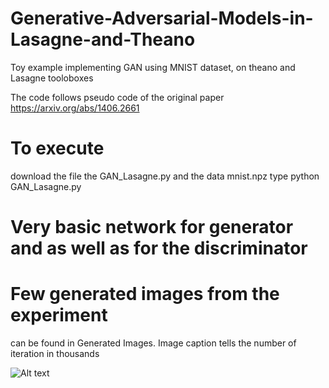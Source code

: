 # Generative-Adversarial-Models-in-Lasagne-and-Theano
Toy example implementing GAN using MNIST dataset, on theano and Lasagne tooloboxes 

The code follows pseudo code of the original paper 
https://arxiv.org/abs/1406.2661


# To execute 
download the file the GAN_Lasagne.py and the data mnist.npz 
type
python GAN_Lasagne.py

# Very basic network for generator and as well as for the discriminator 

# Few generated images from the experiment
  can be found in Generated Images.
  Image caption tells the number of iteration in thousands
  
  ![Alt text](https://raw.githubusercontent.com/sverma88/Generative-Adversarial-Models-in-Lasagne-and-Theano/Generate_Images/020.png)
